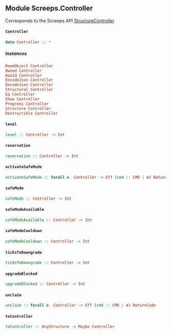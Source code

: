 ## Module Screeps.Controller

Corresponds to the Screeps API [StructureController](http://support.screeps.com/hc/en-us/articles/207711889-StructureController)

#### `Controller`

``` purescript
data Controller :: *
```

##### Instances
``` purescript
RoomObject Controller
Owned Controller
HasId Controller
EncodeJson Controller
DecodeJson Controller
Structural Controller
Eq Controller
Show Controller
Progress Controller
Structure Controller
Destructible Controller
```

#### `level`

``` purescript
level :: Controller -> Int
```

#### `reservation`

``` purescript
reservation :: Controller -> Int
```

#### `activateSafeMode`

``` purescript
activateSafeMode :: forall e. Controller -> Eff (cmd :: CMD | e) ReturnCode
```

#### `safeMode`

``` purescript
safeMode :: Controller -> Int
```

#### `safeModeAvailable`

``` purescript
safeModeAvailable :: Controller -> Int
```

#### `safeModeCooldown`

``` purescript
safeModeCooldown :: Controller -> Int
```

#### `ticksToDowngrade`

``` purescript
ticksToDowngrade :: Controller -> Int
```

#### `upgradeBlocked`

``` purescript
upgradeBlocked :: Controller -> Int
```

#### `unclaim`

``` purescript
unclaim :: forall e. Controller -> Eff (cmd :: CMD | e) ReturnCode
```

#### `toController`

``` purescript
toController :: AnyStructure -> Maybe Controller
```


